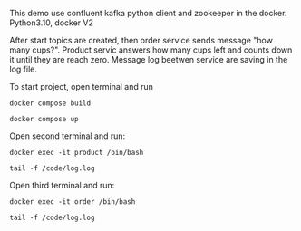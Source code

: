 This demo use confluent kafka python client and zookeeper in the docker.
Python3.10, docker V2

After start topics are created, then order service sends message "how many cups?". Product servic answers how many cups left and counts down it until they are reach zero. Message log beetwen service are saving in the log file.

To start project, open terminal and run

<code>docker compose build</code>

<code>docker compose up</code>

Open second terminal and run:

<code>docker exec -it product /bin/bash</code>

<code>tail -f /code/log.log</code>

Open third terminal and run:

<code>docker exec -it order /bin/bash</code>

<code>tail -f /code/log.log</code>
